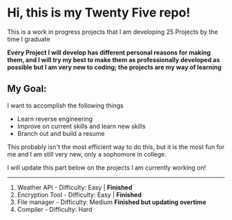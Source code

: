 # Hi, this is my Twenty Five repo!
This is a work in progress projects that I am developing 25 Projects by the time I graduate

**Every Project I will develop has different personal reasons for making them, and I will try my best to make them as professionally developed as possible but I am very new to coding; the projects are my way of learning**

## My Goal:
I want to accomplish the following things
* Learn reverse engineering
* Improve on current skills and learn new skills
* Branch out and build a resume

This probably isn't the most efficient way to do this, but it is the most fun for me and I am still very new, only a sophomore in college.

I will update this part below on the projects I am currently working on!

-------

1. Weather API - Difficulty: Easy |  **Finished**
2. Encryption Tool -  Difficulty: Easy | **Finished**
3. File manager - Difficulty: Medium **Finished but updating overtime**
4. Compiler -  Difficulty: Hard
